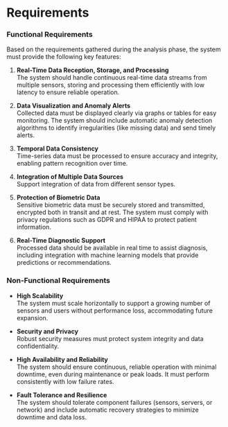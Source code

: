 # Requirements

### Functional Requirements

Based on the requirements gathered during the analysis phase, the system must provide the following key features:

1. **Real-Time Data Reception, Storage, and Processing**  
   The system should handle continuous real-time data streams from multiple sensors, storing and processing them efficiently with low latency to ensure reliable operation.

2. **Data Visualization and Anomaly Alerts**  
   Collected data must be displayed clearly via graphs or tables for easy monitoring. The system should include automatic anomaly detection algorithms to identify irregularities (like missing data) and send timely alerts.

3. **Temporal Data Consistency**  
   Time-series data must be processed to ensure accuracy and integrity, enabling pattern recognition over time.

4. **Integration of Multiple Data Sources**  
   Support integration of data from different sensor types.

5. **Protection of Biometric Data**  
   Sensitive biometric data must be securely stored and transmitted, encrypted both in transit and at rest. The system must comply with privacy regulations such as GDPR and HIPAA to protect patient information.

6. **Real-Time Diagnostic Support**  
   Processed data should be available in real time to assist diagnosis, including integration with machine learning models that provide predictions or recommendations.

### Non-Functional Requirements

- **High Scalability**  
  The system must scale horizontally to support a growing number of sensors and users without performance loss, accommodating future expansion.

- **Security and Privacy**  
  Robust security measures must protect system integrity and data confidentiality.

- **High Availability and Reliability**  
  The system should ensure continuous, reliable operation with minimal downtime, even during maintenance or peak loads. It must perform consistently with low failure rates.

- **Fault Tolerance and Resilience**  
  The system should tolerate component failures (sensors, servers, or network) and include automatic recovery strategies to minimize downtime and data loss.
